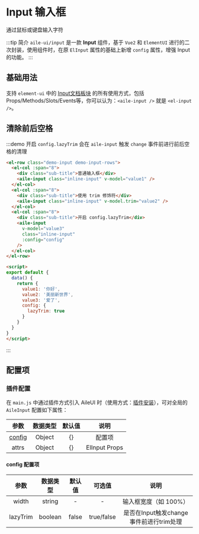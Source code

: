 # Input 输入框

通过鼠标或键盘输入字符

:::tip 简介
`aile-ui/input` 是一款 **Input** 组件，基于 `Vue2` 和 `ElementUI` 进行的二次封装，使用组件时，在原 `ElInput` 属性的基础上新增 `config` 属性，增强 Input 的功能。
:::

## 基础用法

支持 `element-ui` 中的 [Input文档板块](https://element.eleme.io/#/zh-CN/component/input) 的所有使用方式，包括Props/Methods/Slots/Events等，你可以认为：`<aile-input />` 就是 `<el-input />`。

## 清除前后空格

:::demo 开启 `config.lazyTrim` 会在 `aile-input` 触发 `change` 事件前进行前后空格的清理
```html
<el-row class="demo-input demo-input-rows">
  <el-col :span="8">
    <div class="sub-title">普通输入框</div>
    <aile-input class="inline-input" v-model="value1" />
  </el-col>
  <el-col :span="8">
    <div class="sub-title">使用 trim 修饰符</div>
    <aile-input class="inline-input" v-model.trim="value2" />
  </el-col>
  <el-col :span="8">
    <div class="sub-title">开启 config.lazyTrim</div>
    <aile-input
      v-model="value3"
      class="inline-input"
      :config="config"
    />
  </el-col>
</el-row>

<script>
export default {
  data() {
    return {
      value1: '你好',
      value2: '美丽新世界',
      value3: '爱了',
      config: {
        lazyTrim: true
      }
    }
  }
}
</script>
```
:::

## 配置项

### 插件配置

在 `main.js` 中通过插件方式引入 AileUI 时（使用方式：[插件安装](/components/#快速开始)），可对全局的 `AileInput` 配置如下属性：

|           参数           | 数据类型 | 默认值 |     说明      |
| :----------------------: | :------: | :----: | :-----------: |
| [config](#config-配置项) |  Object  |   {}   |    配置项     |
|          attrs           |  Object  |   {}   | ElInput Props |

#### config 配置项

|   参数   | 数据类型 | 默认值 |   可选值   |                  说明                   |
| :------: | :------: | :----: | :--------: | :-------------------------------------: |
|  width   |  string  |   -    |     -      |          输入框宽度（如 100%）          |
| lazyTrim | boolean  | false  | true/false | 是否在Input触发change事件前进行trim处理 |

